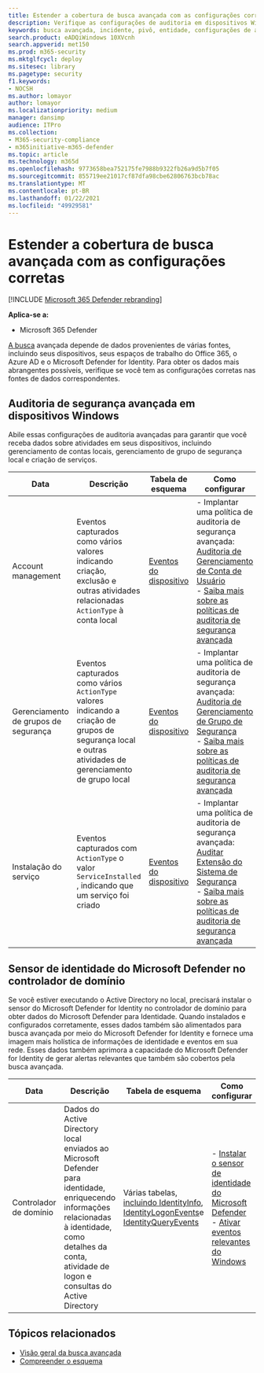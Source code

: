 ```yaml
---
title: Estender a cobertura de busca avançada com as configurações corretas
description: Verifique as configurações de auditoria em dispositivos Windows e outras configurações para ajudar a garantir que você receba os dados mais abrangentes na busca avançada
keywords: busca avançada, incidente, pivô, entidade, configurações de auditoria, gerenciamento de conta de usuário, gerenciamento de grupo de segurança, busca de ameaças, busca de ameaças cibernéticas, pesquisa, consulta, telemetria, Microsoft 365, Proteção contra Ameaças da Microsoft
search.product: eADQiWindows 10XVcnh
search.appverid: met150
ms.prod: m365-security
ms.mktglfcycl: deploy
ms.sitesec: library
ms.pagetype: security
f1.keywords:
- NOCSH
ms.author: lomayor
author: lomayor
ms.localizationpriority: medium
manager: dansimp
audience: ITPro
ms.collection:
- M365-security-compliance
- m365initiative-m365-defender
ms.topic: article
ms.technology: m365d
ms.openlocfilehash: 9773658bea752175fe7988b9322fb26a9d5b7f05
ms.sourcegitcommit: 855719ee21017cf87dfa98cbe62806763bcb78ac
ms.translationtype: MT
ms.contentlocale: pt-BR
ms.lasthandoff: 01/22/2021
ms.locfileid: "49929581"
---
```

# <a name="extend-advanced-hunting-coverage-with-the-right-settings"></a>Estender a cobertura de busca avançada com as configurações corretas

[!INCLUDE [Microsoft 365 Defender rebranding](../includes/microsoft-defender.md)]


**Aplica-se a:**
- Microsoft 365 Defender

[A busca](advanced-hunting-overview.md) avançada depende de dados provenientes de várias fontes, incluindo seus dispositivos, seus espaços de trabalho do Office 365, o Azure AD e o Microsoft Defender for Identity. Para obter os dados mais abrangentes possíveis, verifique se você tem as configurações corretas nas fontes de dados correspondentes.

## <a name="advanced-security-auditing-on-windows-devices"></a>Auditoria de segurança avançada em dispositivos Windows
Abile essas configurações de auditoria avançadas para garantir que você receba dados sobre atividades em seus dispositivos, incluindo gerenciamento de contas locais, gerenciamento de grupo de segurança local e criação de serviços.

| Data | Descrição | Tabela de esquema | Como configurar |
| --- | --- | --- | --- |
| Account management | Eventos capturados como vários valores indicando criação, exclusão e outras atividades relacionadas `ActionType` à conta local | [Eventos do dispositivo](advanced-hunting-deviceevents-table.md) | - Implantar uma política de auditoria de segurança avançada: [Auditoria de Gerenciamento de Conta de Usuário](https://docs.microsoft.com/windows/security/threat-protection/auditing/audit-user-account-management)<br> - [Saiba mais sobre as políticas de auditoria de segurança avançada](https://docs.microsoft.com/windows/security/threat-protection/auditing/advanced-security-auditing) |
| Gerenciamento de grupos de segurança | Eventos capturados como vários `ActionType` valores indicando a criação de grupos de segurança local e outras atividades de gerenciamento de grupo local | [Eventos do dispositivo](advanced-hunting-deviceevents-table.md) | - Implantar uma política de auditoria de segurança avançada: [Auditoria de Gerenciamento de Grupo de Segurança](https://docs.microsoft.com/windows/security/threat-protection/auditing/audit-security-group-management)<br> - [Saiba mais sobre as políticas de auditoria de segurança avançada](https://docs.microsoft.com/windows/security/threat-protection/auditing/advanced-security-auditing) |
| Instalação do serviço | Eventos capturados com `ActionType` o valor `ServiceInstalled` , indicando que um serviço foi criado | [Eventos do dispositivo](advanced-hunting-deviceevents-table.md) | - Implantar uma política de auditoria de segurança avançada: [Auditar Extensão do Sistema de Segurança](https://docs.microsoft.com/windows/security/threat-protection/auditing/audit-security-system-extension)<br> - [Saiba mais sobre as políticas de auditoria de segurança avançada](https://docs.microsoft.com/windows/security/threat-protection/auditing/advanced-security-auditing) |

## <a name="microsoft-defender-for-identity-sensor-on-the-domain-controller"></a>Sensor de identidade do Microsoft Defender no controlador de domínio
Se você estiver executando o Active Directory no local, precisará instalar o sensor do Microsoft Defender for Identity no controlador de domínio para obter dados do Microsoft Defender para Identidade. Quando instalados e configurados corretamente, esses dados também são alimentados para busca avançada por meio do Microsoft Defender for Identity e fornece uma imagem mais holística de informações de identidade e eventos em sua rede. Esses dados também aprimora a capacidade do Microsoft Defender for Identity de gerar alertas relevantes que também são cobertos pela busca avançada. 

| Data | Descrição | Tabela de esquema | Como configurar |
| --- | --- | --- | --- |
| Controlador de domínio | Dados do Active Directory local enviados ao Microsoft Defender para identidade, enriquecendo informações relacionadas à identidade, como detalhes da conta, atividade de logon e consultas do Active Directory | Várias tabelas, [incluindo IdentityInfo](advanced-hunting-identityinfo-table.md), [IdentityLogonEvents](advanced-hunting-identitylogonevents-table.md)e [IdentityQueryEvents](advanced-hunting-identityqueryevents-table.md)  | - [Instalar o sensor de identidade do Microsoft Defender](https://docs.microsoft.com/azure-advanced-threat-protection/install-atp-step4)<br>- [Ativar eventos relevantes do Windows](https://docs.microsoft.com/azure-advanced-threat-protection/configure-event-collection) |

## <a name="related-topics"></a>Tópicos relacionados
- [Visão geral da busca avançada](advanced-hunting-overview.md)
- [Compreender o esquema](advanced-hunting-schema-tables.md)
